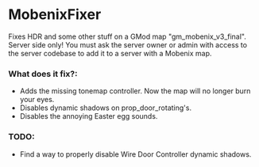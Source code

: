 # MobenixFixer
Fixes HDR and some other stuff on a GMod map "gm_mobenix_v3_final".
Server side only! You must ask the server owner or admin with access to the server codebase to add it to a server with a Mobenix map.

### What does it fix?:
* Adds the missing tonemap controller. Now the map will no longer burn your eyes.
* Disables dynamic shadows on prop_door_rotating's.
* Disables the annoying Easter egg sounds.

### TODO:
* Find a way to properly disable Wire Door Controller dynamic shadows.

